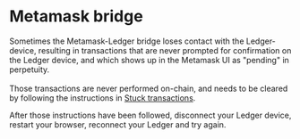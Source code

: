 # Metamask bridge

Sometimes the Metamask-Ledger bridge loses contact with the Ledger-device, resulting in transactions that are never prompted for confirmation on the Ledger device, and which shows up in the Metamask UI as "pending" in perpetuity.\
\
Those transactions are never performed on-chain, and needs to be cleared by following the instructions in [Stuck transactions](../../software-wallets/metamask/stuck-transactions.md).

After those instructions have been followed, disconnect your Ledger device, restart your browser, reconnect your Ledger and try again.
